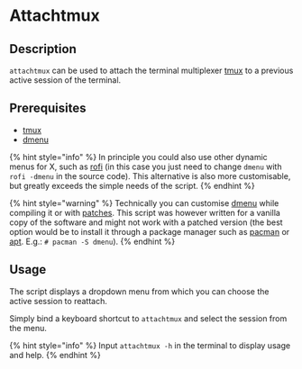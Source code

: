 # Attachtmux

## Description

`attachtmux` can be used to attach the terminal multiplexer [tmux](https://github.com/tmux/tmux/wiki) to a previous active session of the terminal.

## Prerequisites

* [tmux](https://github.com/tmux/tmux)
* [dmenu](https://tools.suckless.org/dmenu/)

{% hint style="info" %}
In principle you could also use other dynamic menus for X, such as [rofi](https://github.com/davatorium/rofi) \(in this case you just need to change `dmenu` with `rofi -dmenu` in the source code\). This alternative is also more customisable, but greatly exceeds the simple needs of the script.
{% endhint %}

{% hint style="warning" %}
Technically you can customise [dmenu](https://tools.suckless.org/dmenu/) while compiling it or with [patches](https://tools.suckless.org/dmenu/patches/). This script was however written for a vanilla copy of the software and might not work with a patched version \(the best option would be to install it through a package manager such as [pacman](https://www.archlinux.org/pacman/) or [apt](https://wiki.debian.org/Apt). E.g.: `# pacman -S dmenu`\).
{% endhint %}

## Usage

The script displays a dropdown menu from which you can choose the active session to reattach.

Simply bind a keyboard shortcut to `attachtmux` and select the session from the menu.

{% hint style="info" %}
Input `attachtmux -h` in the terminal to display usage and help.
{% endhint %}

